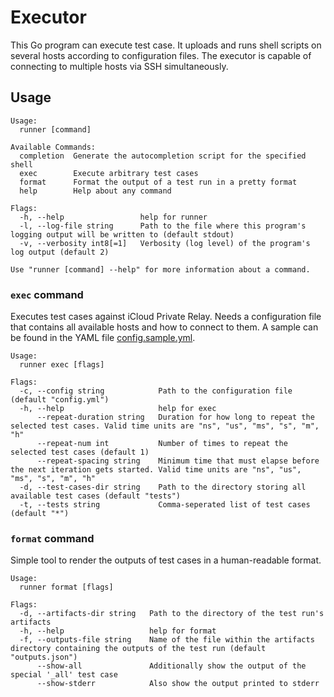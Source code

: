 # Executor

This Go program can execute test case. It uploads
and runs shell scripts on several hosts according to configuration files. The
executor is capable of connecting to multiple hosts via SSH simultaneously.

## Usage

```text
Usage:
  runner [command]

Available Commands:
  completion  Generate the autocompletion script for the specified shell
  exec        Execute arbitrary test cases
  format      Format the output of a test run in a pretty format
  help        Help about any command

Flags:
  -h, --help                 help for runner
  -l, --log-file string      Path to the file where this program's logging output will be written to (default stdout)
  -v, --verbosity int8[=1]   Verbosity (log level) of the program's log output (default 2)

Use "runner [command] --help" for more information about a command.
```

### `exec` command

Executes test cases against iCloud Private Relay. Needs a configuration file
that contains all available hosts and how to connect to them. A sample can be
found in the YAML file [config.sample.yml](config.sample.yml).

```text
Usage:
  runner exec [flags]

Flags:
  -c, --config string            Path to the configuration file (default "config.yml")
  -h, --help                     help for exec
      --repeat-duration string   Duration for how long to repeat the selected test cases. Valid time units are "ns", "us", "ms", "s", "m", "h"
      --repeat-num int           Number of times to repeat the selected test cases (default 1)
      --repeat-spacing string    Minimum time that must elapse before the next iteration gets started. Valid time units are "ns", "us", "ms", "s", "m", "h"
  -d, --test-cases-dir string    Path to the directory storing all available test cases (default "tests")
  -t, --tests string             Comma-seperated list of test cases (default "*")
```

### `format` command

Simple tool to render the outputs of test cases in a human-readable format.

```text
Usage:
  runner format [flags]

Flags:
  -d, --artifacts-dir string   Path to the directory of the test run's artifacts
  -h, --help                   help for format
  -f, --outputs-file string    Name of the file within the artifacts directory containing the outputs of the test run (default "outputs.json")
      --show-all               Additionally show the output of the special '_all' test case
      --show-stderr            Also show the output printed to stderr
```
